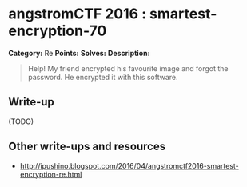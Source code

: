 # angstromCTF 2016 : smartest-encryption-70

**Category:** Re
**Points:** 
**Solves:** 
**Description:**

> Help! My friend encrypted his favourite image and forgot the password. He encrypted it with this software. 
> 


## Write-up

(TODO)

## Other write-ups and resources

* http://ipushino.blogspot.com/2016/04/angstromctf2016-smartest-encryption-re.html
